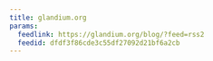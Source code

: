 ```yaml
---
title: glandium.org
params:
  feedlink: https://glandium.org/blog/?feed=rss2
  feedid: dfdf3f86cde3c55df27092d21bf6a2cb
---
```

